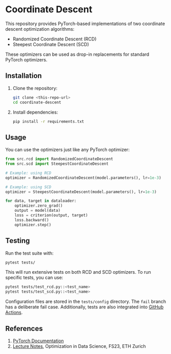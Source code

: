 # Coordinate Descent

This repository provides PyTorch-based implementations of two coordinate descent optimization algorithms:
- Randomized Coordinate Descent (RCD)
- Steepest Coordinate Descent (SCD)

These optimizers can be used as drop-in replacements for standard PyTorch optimizers.

## Installation

1. Clone the repository:
   ```bash
   git clone <this-repo-url>
   cd coordinate-descent
   ```
2. Install dependencies:
   ```bash
   pip install -r requirements.txt
   ```

## Usage

You can use the optimizers just like any PyTorch optimizer:

```python
from src.rcd import RandomizedCoordinateDescent
from src.scd import SteepestCoordinateDescent

# Example: using RCD
optimizer = RandomizedCoordinateDescent(model.parameters(), lr=1e-3)

# Example: using SCD
optimizer = SteepestCoordinateDescent(model.parameters(), lr=1e-3)

for data, target in dataloader:
    optimizer.zero_grad()
    output = model(data)
    loss = criterion(output, target)
    loss.backward()
    optimizer.step()
```

## Testing

Run the test suite with:
```bash
pytest tests/
```
This will run extensive tests on both RCD and SCD optimizers. To run specific tests, you can use:
```bash
pytest tests/test_rcd.py::<test_name>
pytest tests/test_scd.py::<test_name>
```

Configuration files are stored in the `tests/config` directory. The `fail` branch has a deliberate fail case. Additionally, tests are also integrated into [GitHub Actions](https://github.com/souhhmm/coordinate-descent/actions). 

## References
1. [PyTorch Documentation](https://pytorch.org/docs/stable/optim.html)
2. [Lecture Notes](https://n.ethz.ch/~jiaxie/graduate_projs/notes_eth.pdf), Optimization in Data Science, FS23, ETH Zurich